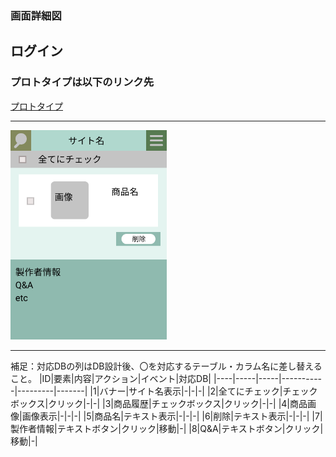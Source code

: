 ### 画面詳細図
## ログイン
### プロトタイプは以下のリンク先
[プロトタイプ](https://www.figma.com/file/5bAHMcKrDB8THLNT72si3d/%E7%94%BB%E9%9D%A2?node-id=0%3A1)
*****
<img src="./image/履歴削除.png" width="250">

*****

補足：対応DBの列はDB設計後、〇を対応するテーブル・カラム名に差し替えること。
|ID|要素|内容|アクション|イベント|対応DB|
|----|-----|-----|-----------|---------|-------|
|1|バナー|サイト名表示|-|-|-|
|2|全てにチェック|チェックボックス|クリック|-|-|
|3|商品履歴|チェックボックス|クリック|-|-|
|4|商品画像|画像表示|-|-|-|
|5|商品名|テキスト表示|-|-|-|
|6|削除|テキスト表示|-|-|-|
|7|製作者情報|テキストボタン|クリック|移動|-|
|8|Q&A|テキストボタン|クリック|移動|-| 
